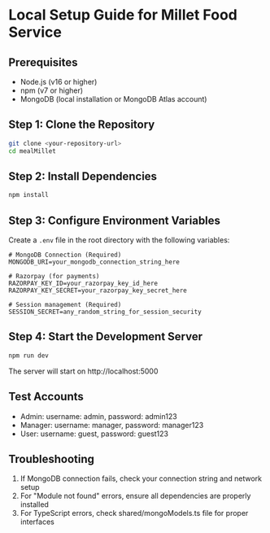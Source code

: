 # Local Setup Guide for Millet Food Service

## Prerequisites
- Node.js (v16 or higher)
- npm (v7 or higher)
- MongoDB (local installation or MongoDB Atlas account)

## Step 1: Clone the Repository
```bash
git clone <your-repository-url>
cd mealMillet
```

## Step 2: Install Dependencies
```bash
npm install
```

## Step 3: Configure Environment Variables
Create a `.env` file in the root directory with the following variables:

```env
# MongoDB Connection (Required)
MONGODB_URI=your_mongodb_connection_string_here

# Razorpay (for payments)
RAZORPAY_KEY_ID=your_razorpay_key_id_here
RAZORPAY_KEY_SECRET=your_razorpay_key_secret_here

# Session management (Required)
SESSION_SECRET=any_random_string_for_session_security
```

## Step 4: Start the Development Server
```bash
npm run dev
```

The server will start on http://localhost:5000

## Test Accounts
- Admin: username: admin, password: admin123
- Manager: username: manager, password: manager123
- User: username: guest, password: guest123

## Troubleshooting
1. If MongoDB connection fails, check your connection string and network setup
2. For "Module not found" errors, ensure all dependencies are properly installed
3. For TypeScript errors, check shared/mongoModels.ts file for proper interfaces